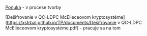 [Ponuka](https://xstrbal.github.io/TP/documents/Ponuka.pdf) - v procese tvorby

[Dešifrovanie v QC-LDPC McElieceovom kryptosystéme](https://xstrbal.github.io/TP/documents/Dešifrovanie v QC-LDPC McElieceovom kryptosystéme.pdf) - pracuje sa na tom
